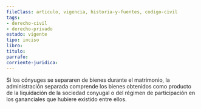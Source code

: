 ```yaml
---
fileClass: articulo, vigencia, historia-y-fuentes, codigo-civil
tags:
- derecho-civil
- derecho-privado
estado: vigente
tipo: inciso
libro:
titulo:
parrafo:
corriente-juridica:
---
```

Si los cónyuges se separaren de bienes durante el matrimonio, la administración separada comprende los bienes obtenidos como producto de la liquidación de la sociedad conyugal o del régimen de participación en los gananciales que hubiere existido entre ellos.